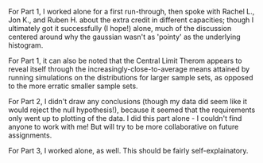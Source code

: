 For Part 1, I worked alone for a first run-through, then spoke with Rachel L., Jon K., and Ruben H. about the extra credit in different capacities; though I ultimately got it successfully (I hope!) alone, much of the discussion centered around why the gaussian wasn't as 'pointy' as the underlying histogram.

For Part 1, it can also be noted that the Central Limit Therom appears to reveal itself through the increasingly-close-to-average means attained by running simulations on the distributions for larger sample sets, as opposed to the more erratic smaller sample sets. 

For Part 2, I didn't draw any conclusions (though my data did seem like it would reject the null hypothesis!), because it seemed that the requirements only went up to plotting of the data. I did this part alone - I couldn't find anyone to work with me! But will try to be more collaborative on future assignments.

For Part 3, I worked alone, as well. This should be fairly self-explainatory.
